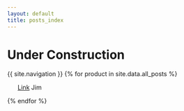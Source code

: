 ```yaml
---
layout: default
title: posts_index
---
```


# Under Construction

  {{ site.navigation }}
   {% for product in site.data.all_posts %}
  <ul>
  <a href="{{ site.ur1 }}">Link</a>
     Jim
  </ul>
  {% endfor %}


 
